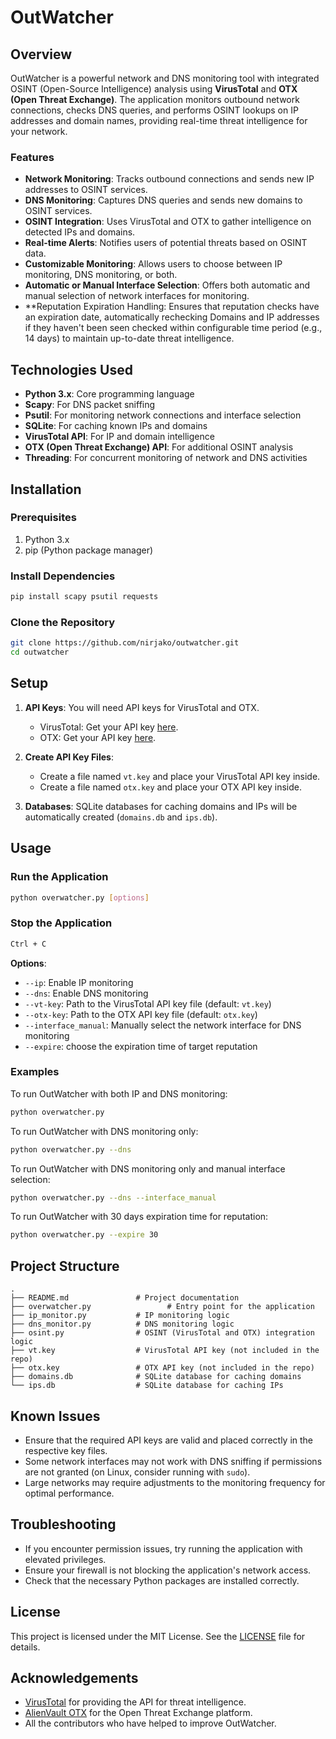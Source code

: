 # OutWatcher

## Overview

OutWatcher is a powerful network and DNS monitoring tool with integrated OSINT (Open-Source Intelligence) analysis using **VirusTotal** and **OTX (Open Threat Exchange)**. The application monitors outbound network connections, checks DNS queries, and performs OSINT lookups on IP addresses and domain names, providing real-time threat intelligence for your network.

### Features

- **Network Monitoring**: Tracks outbound connections and sends new IP addresses to OSINT services.
- **DNS Monitoring**: Captures DNS queries and sends new domains to OSINT services.
- **OSINT Integration**: Uses VirusTotal and OTX to gather intelligence on detected IPs and domains.
- **Real-time Alerts**: Notifies users of potential threats based on OSINT data.
- **Customizable Monitoring**: Allows users to choose between IP monitoring, DNS monitoring, or both.
- **Automatic or Manual Interface Selection**: Offers both automatic and manual selection of network interfaces for monitoring.
- **Reputation Expiration Handling: Ensures that reputation checks have an expiration date, automatically rechecking Domains and IP addresses if they haven't been seen checked within configurable time period (e.g., 14 days) to maintain up-to-date threat intelligence.

## Technologies Used

- **Python 3.x**: Core programming language
- **Scapy**: For DNS packet sniffing
- **Psutil**: For monitoring network connections and interface selection
- **SQLite**: For caching known IPs and domains
- **VirusTotal API**: For IP and domain intelligence
- **OTX (Open Threat Exchange) API**: For additional OSINT analysis
- **Threading**: For concurrent monitoring of network and DNS activities

## Installation

### Prerequisites

1. Python 3.x
2. pip (Python package manager)

### Install Dependencies

```bash
pip install scapy psutil requests
```

### Clone the Repository

```bash
git clone https://github.com/nirjako/outwatcher.git
cd outwatcher
```

## Setup

1. **API Keys**: You will need API keys for VirusTotal and OTX.
   - VirusTotal: Get your API key [here](https://www.virustotal.com/gui/join-us).
   - OTX: Get your API key [here](https://otx.alienvault.com/api).

2. **Create API Key Files**:
   - Create a file named `vt.key` and place your VirusTotal API key inside.
   - Create a file named `otx.key` and place your OTX API key inside.

3. **Databases**: SQLite databases for caching domains and IPs will be automatically created (`domains.db` and `ips.db`).

## Usage

### Run the Application

```bash
python overwatcher.py [options]
```

### Stop the Application
```bash
Ctrl + C
```


**Options**:
- `--ip`: Enable IP monitoring
- `--dns`: Enable DNS monitoring
- `--vt-key`: Path to the VirusTotal API key file (default: `vt.key`)
- `--otx-key`: Path to the OTX API key file (default: `otx.key`)
- `--interface_manual`: Manually select the network interface for DNS monitoring
- `--expire`: choose the expiration time of target reputation

### Examples

To run OutWatcher with both IP and DNS monitoring:

```bash
python overwatcher.py
```

To run OutWatcher with DNS monitoring only:

```bash
python overwatcher.py --dns
```

To run OutWatcher with DNS monitoring only and manual interface selection:

```bash
python overwatcher.py --dns --interface_manual
```

To run OutWatcher with 30 days expiration time for reputation:

```bash
python overwatcher.py --expire 30
```

## Project Structure

```
.
├── README.md               # Project documentation
├── overwatcher.py                 # Entry point for the application
├── ip_monitor.py           # IP monitoring logic
├── dns_monitor.py          # DNS monitoring logic
├── osint.py                # OSINT (VirusTotal and OTX) integration logic
├── vt.key                  # VirusTotal API key (not included in the repo)
├── otx.key                 # OTX API key (not included in the repo)
├── domains.db              # SQLite database for caching domains
└── ips.db                  # SQLite database for caching IPs
```

## Known Issues

- Ensure that the required API keys are valid and placed correctly in the respective key files.
- Some network interfaces may not work with DNS sniffing if permissions are not granted (on Linux, consider running with `sudo`).
- Large networks may require adjustments to the monitoring frequency for optimal performance.

## Troubleshooting

- If you encounter permission issues, try running the application with elevated privileges.
- Ensure your firewall is not blocking the application's network access.
- Check that the necessary Python packages are installed correctly.

## License

This project is licensed under the MIT License. See the [LICENSE](LICENSE) file for details.

## Acknowledgements

- [VirusTotal](https://www.virustotal.com/) for providing the API for threat intelligence.
- [AlienVault OTX](https://otx.alienvault.com/) for the Open Threat Exchange platform.
- All the contributors who have helped to improve OutWatcher.
